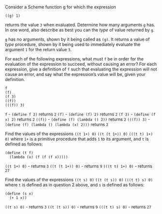 Consider a Scheme function g for which the expression
```Lisp
((g) 1)
```
returns the value `3` when evaluated. Determine how many arguments `g` has. In one word, also describe as best you can the _type_ of value returned by `g`.

`g` has no arguments, shown by it being called as `(g)`. It returns a value of _type_ procedure, shown by it being used to immediately evaluate the argument `1` for the return value `3`.


For each of the following expressions, what must `f` be in order for the evaluation of the expression to succeed, without causing an error? For each expression, give a definition of `f` such that evaluating the expression will not cause an error, and say what the expression’s value will be, given your definition.
```Lisp
f
(f)
(f 3)
((f))
(((f)) 3)
```
`f` - `(define f 2)` returns `2`
`(f)` - `(define (f) 2)` returns `2`
`(f 3)` - `(define (f x) 2)` returns `2`
`((f))` - `(define (f) (lambda () 2))` returns `2`
`(((f)) 3)` - `(define (f) (lambda () (lambda (x) 2)))` returns `2`


Find the values of the expressions `((t 1+) 0)` `((t (t 1+)) 0)` `(((t t) 1+) 0)` where `1+` is a primitive procedure that adds `1` to its argument, and `t` is defined as follows:
```Lisp
(define (t f)
  (lambda (x) (f (f (f x)))))
```

`((t 1+) 0)` - returns `3`
`((t (t 1+)) 0)` - returns `9`
`(((t t) 1+) 0)` - returns `27`


Find the values of the expressions `((t s) 0)` `((t (t s)) 0)` `(((t t) s) 0)` where  `t` is defined as in question 2 above, and `s` is defined as follows:
```Lisp
(define (s x)
  (+ 1 x))
```

`((t s) 0)` - returns `3`
`((t (t s)) 0)` - returns `9`
`(((t t) s) 0)` - returns `27`
